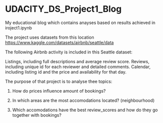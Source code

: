 # UDACITY_DS_Project1_Blog

My educational blog which contains anayses based on results achieved in iroject1.ipynb

The project uses datasets from this location https://www.kaggle.com/datasets/airbnb/seattle/data

The following Airbnb activity is included in this Seattle dataset:

Listings, including full descriptions and average review score.
Reviews, including unique id for each reviewer and detailed comments.
Calendar, including listing id and the price and availability for that day.

The purpose of that project is to analyse thee topics:

1. How do prices influence amount of bookings?

2. In which areas are the most accomodations located? (neighbourhood)

3. Which accomodations have the best review_scores and how do they go together with bookings?
